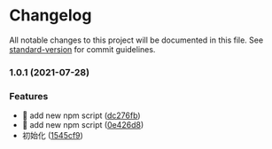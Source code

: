# Changelog

All notable changes to this project will be documented in this file. See [standard-version](https://github.com/conventional-changelog/standard-version) for commit guidelines.

### 1.0.1 (2021-07-28)


### Features

* 🎸 add new npm script ([dc276fb](https://github.com/qianyin925/qy-norm/commit/dc276fb6947d2bed93bb8974f6aaa5b009dcdfcf))
* 🎸 add new npm script ([0e426d8](https://github.com/qianyin925/qy-norm/commit/0e426d8ced1762d443b3a5f1b493011ea6221efc))
* 初始化 ([1545cf9](https://github.com/qianyin925/qy-norm/commit/1545cf9bca9045af9530942a729fc9938d96a427))
